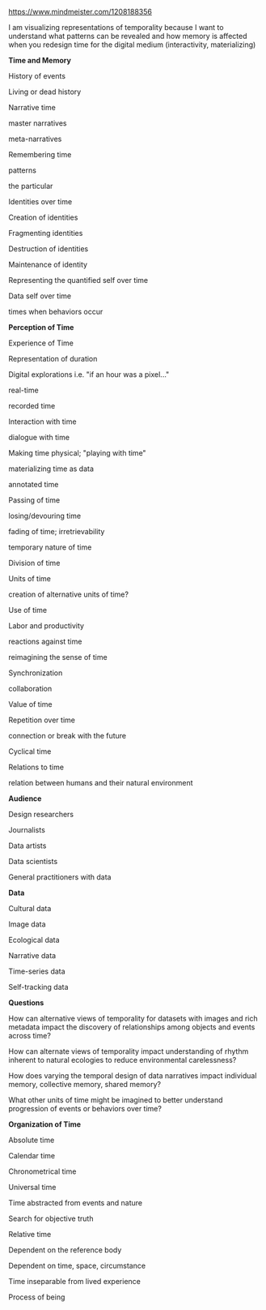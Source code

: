 https://www.mindmeister.com/1208188356

I am visualizing representations of temporality because I want to understand what patterns can be revealed and how memory is affected when you redesign time for the digital medium (interactivity, materializing)

**Time and Memory**

History of events

Living or dead history

Narrative time

master narratives

meta-narratives

Remembering time

patterns

the particular

Identities over time

Creation of identities

Fragmenting identities

Destruction of identities

Maintenance of identity

Representing the quantified self over time

Data self over time

times when behaviors occur

**Perception of Time**

Experience of Time

Representation of duration

Digital explorations i.e. "if an hour was a pixel..."

real-time

recorded time

Interaction with time

dialogue with time

Making time physical; "playing with time"

materializing time as data

annotated time

Passing of time

losing/devouring time

fading of time; irretrievability

temporary nature of time

Division of time

Units of time

creation of alternative units of time?

Use of time

Labor and productivity

reactions against time

reimagining the sense of time

Synchronization

collaboration

Value of time

Repetition over time

connection or break with the future

Cyclical time

Relations to time

relation between humans and their natural environment

**Audience**

Design researchers

Journalists

Data artists

Data scientists

General practitioners with data

**Data**

Cultural data

Image data

Ecological data

Narrative data

Time-series data

Self-tracking data

**Questions**

How can alternative views of temporality for datasets with images and rich metadata impact the discovery of relationships among objects and events across time?

How can alternate views of temporality impact understanding of rhythm inherent to natural ecologies to reduce environmental carelessness?

How does varying the temporal design of data narratives impact individual memory, collective memory, shared memory?

What other units of time might be imagined to better understand progression of events or behaviors over time?

**Organization of Time**

Absolute time

Calendar time

Chronometrical time

Universal time

Time abstracted from events and nature

Search for objective truth

Relative time

Dependent on the reference body

Dependent on time, space, circumstance

Time inseparable from lived experience

Process of being